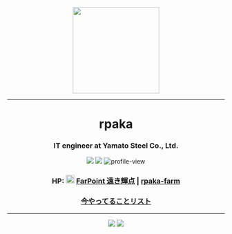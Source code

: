 <div align="center">
  <img src="https://cdn.rpaka.dev/icon/pakabot.png" height="200"/>
</div>
<hr>
<h1 align="center">rpaka</h1>
<h3 align="center">IT engineer at Yamato Steel Co., Ltd.</h3>
<p align="center">

<p align="center">
  <a href="https://x.com/ritsu2891"><img src="https://img.shields.io/badge/-@ritsu2891-000000?style=flat&logo=x&logoColor=white"/></a>
  <a href="https://mstdn.jp/@rpaka"><img src="https://img.shields.io/badge/-@ritsu2891-563ACC?style=flat&logo=mastodon&logoColor=white"/></a>
  <img src="https://komarev.com/ghpvc/?username=ritsu2891" alt="profile-view" />
</p>

<h3 align="center">
  HP: <img src="https://cdn.rpaka.dev/farpoint.png" height="20" />  <a href="https://www.farpoint.jp">FarPoint 遠き輝点</a>&nbsp;|&nbsp;<a href="https://www.rpaka.farm">rpaka-farm</a>
</h3>

<h3 align="center">
  <a href="https://github.com/ritsu2891/rpaka/issues">今やってることリスト</a>
</h3>

<hr>

<div align="center">
<img src="https://github-readme-stats.vercel.app/api/top-langs/?username=ritsu2891&show_icons=true&icon_color=805AD5&text_color=718096&bg_color=ffffff00&include_all_commits=true&count_private=true&hide_border=true&layout=compact" />
<img src="https://github-readme-stats-eight-theta.vercel.app/api?username=ritsu2891&show_icons=true&icon_color=805AD5&text_color=718096&bg_color=ffffff00&include_all_commits=true&count_private=true&hide_border=true" />
</div>
